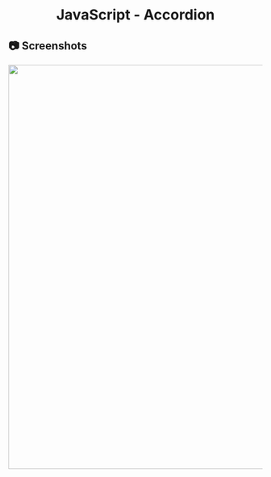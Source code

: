 <h1 align="center">
   JavaScript - Accordion
</h1>

<h2>
📷 Screenshots
</h2>

<p align="center">
  <img src="https://github.com/ozkannbuyuk/js-exercises/assets/111967202/ac3a4f19-6cac-4b01-a6f9-e2423c611a62" width="800" />
</p>
